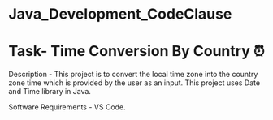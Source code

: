 # Java_Development_CodeClause

# Task- Time Conversion By Country ⏰

Description - 
This project is to convert the local time zone into the country zone time which is provided by the user as an input. This project uses Date and Time library in Java.

Software Requirements -
VS Code.
